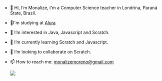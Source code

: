 - 👋 Hi, I’m Monalize, I'm a Computer Science teacher in Londrina, Paraná State, Brazil.
-  🥇I'm studying at [Alura](https://www.alura.com.br)
- 👀 I’m interested in Java, Javascript and Scratch.
- 🌱 I’m currently learning Scratch and Javascript.
- 💞️ I’m looking to collaborate on Scratch.
- 📫 How to reach me: monalizemoreno@gmail.com

  ![](https://media.tenor.com/p8kH_Gq_0fcAAAAC/good-morning.gif)
  
<!---
mlize15/mlize15 is a ✨ special ✨ repository because its `README.md` (this file) appears on your GitHub profile.
You can click the Preview link to take a look at your changes.
--->

